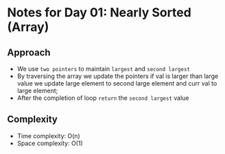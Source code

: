 # Notes for Day 01: Nearly Sorted (Array)

## Approach

- We use `two pointers` to maintain `largest` and `second largest`
- By traversing the array we update the pointers if val is larger than large value we update large element to second large element and curr val to large element;
- After the completion of loop `return` the `second largest` value

## Complexity

- Time complexity: O(n)
- Space complexity: O(1)
